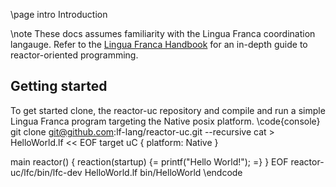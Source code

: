 \page intro Introduction

\note These docs assumes familiarity with the Lingua Franca coordination langauge. Refer to
the [Lingua Franca Handbook](https://www.lf-lang.org/docs/) for an in-depth guide to
reactor-oriented programming.

## Getting started

To get started clone, the reactor-uc repository and compile and run a simple Lingua Franca program
targeting the Native posix platform.
\code{console}
  git clone git@github.com:lf-lang/reactor-uc.git --recursive
  cat > HelloWorld.lf << EOF
  target uC {
    platform: Native
  }

  main reactor() {
    reaction(startup) {=
      printf("Hello World!");
    =}
  }
  EOF
  reactor-uc/lfc/bin/lfc-dev HelloWorld.lf
  bin/HelloWorld
\endcode

